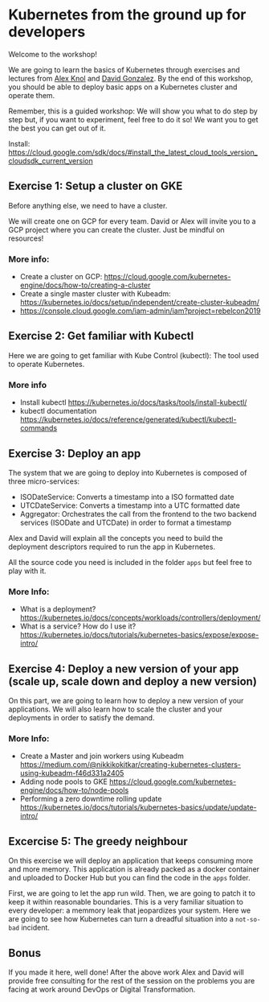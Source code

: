 # Kubernetes from the ground up for developers

Welcome to the workshop!

We are going to learn the basics of Kubernetes through exercises
and lectures from [Alex Knol](https://twitter.com/E_lexy?lang=en) and [David Gonzalez](https://twitter.com/dagonzago?lang=en).
By the end of this workshop, you should be able to deploy basic apps on a Kubernetes cluster and operate them.

Remember, this is a guided workshop: We will show you what to do step by step but, if you want to experiment, feel free to
do it so! We want you to get the best you can get out of it.

Install: https://cloud.google.com/sdk/docs/#install_the_latest_cloud_tools_version_cloudsdk_current_version

## Exercise 1: Setup a cluster on GKE

Before anything else, we need to have a cluster.

We will create one on GCP for every team. David or Alex will invite you to a GCP project where you can create the cluster. Just be mindful on resources!

### More info:
- Create a cluster on GCP: https://cloud.google.com/kubernetes-engine/docs/how-to/creating-a-cluster
- Create a single master cluster with Kubeadm: https://kubernetes.io/docs/setup/independent/create-cluster-kubeadm/
- https://console.cloud.google.com/iam-admin/iam?project=rebelcon2019

## Exercise 2: Get familiar with Kubectl

Here we are going to get familiar with Kube Control (kubectl): The tool used to operate Kubernetes.

### More info
- Install kubectl https://kubernetes.io/docs/tasks/tools/install-kubectl/
- kubectl documentation https://kubernetes.io/docs/reference/generated/kubectl/kubectl-commands

## Exercise 3: Deploy an app

The system that we are going to deploy into Kubernetes is composed of three micro-services:
- ISODateService: Converts a timestamp into a ISO formatted date
- UTCDateService: Converts a timestamp into a UTC formatted date
- Aggregator: Orchestrates the call from the frontend to the two backend services (ISODate and UTCDate) in order to format a timestamp

Alex and David will explain all the concepts you need to build the deployment descriptors required to run the app in Kubernetes.

All the source code you need is included in the folder `apps` but feel free to play with it.

### More Info:
- What is a deployment? https://kubernetes.io/docs/concepts/workloads/controllers/deployment/
- What is a service? How do I use it? https://kubernetes.io/docs/tutorials/kubernetes-basics/expose/expose-intro/

## Exercise 4: Deploy a new version of your app (scale up, scale down and deploy a new version)

On this part, we are going to learn how to deploy a new version of your applications. We will also learn how to scale
the cluster and your deployments in order to satisfy the demand.

### More Info:
- Create a Master and join workers using Kubeadm https://medium.com/@nikkikokitkar/creating-kubernetes-clusters-using-kubeadm-f46d331a2405
- Adding node pools to GKE https://cloud.google.com/kubernetes-engine/docs/how-to/node-pools
- Performing a zero downtime rolling update https://kubernetes.io/docs/tutorials/kubernetes-basics/update/update-intro/

## Excercise 5: The greedy neighbour

On this exercise we will deploy an application that keeps consuming more and more memory. This application is already
packed as a docker container and uploaded to Docker Hub but you can find the code in the `apps` folder.

First, we are going to let the app run wild. Then, we are going to patch it to keep it within reasonable boundaries.
This is a very familiar situation to every developer: a memmory leak that jeopardizes your system. Here we are going to see
how Kubernetes can turn a dreadful situation into a `not-so-bad` incident.

## Bonus

If you made it here, well done! After the above work Alex and David will provide free consulting for the rest of the session on the problems you are facing at work around DevOps or Digital Transformation.

